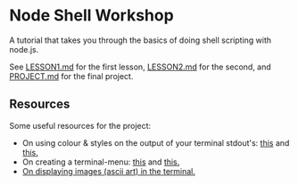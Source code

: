# Node Shell Workshop

A tutorial that takes you through the basics of doing shell scripting with node.js.

See [LESSON1.md](https://github.com/bradreeder/Node-Shell-Workshop/blob/master/LESSON1.md) for the first lesson, [LESSON2.md](https://github.com/bradreeder/Node-Shell-Workshop/blob/master/LESSON2.md) for the second, and [PROJECT.md](https://github.com/bradreeder/Node-Shell-Workshop/blob/master/PROJECT.md) for the final project.

## Resources

Some useful resources for the project:

* On using colour & styles on the output of your terminal stdout's: [this](https://coderwall.com/p/yphywg/printing-colorful-text-in-terminal-when-run-node-js-script) and [this.](http://blog.soulserv.net/terminal-friendly-application-with-node-js/)
* On creating a terminal-menu: [this](https://github.com/substack/terminal-menu) and [this.](https://github.com/Pomax/terminal-menu-program)  
* [On displaying images (ascii art) in the terminal.](http://askubuntu.com/questions/97542/how-do-i-make-my-terminal-display-graphical-pictures)
